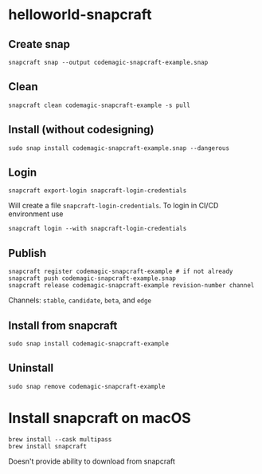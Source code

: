 # helloworld-snapcraft

## Create snap

    snapcraft snap --output codemagic-snapcraft-example.snap

## Clean

    snapcraft clean codemagic-snapcraft-example -s pull

## Install (without codesigning)

    sudo snap install codemagic-snapcraft-example.snap --dangerous

## Login

    snapcraft export-login snapcraft-login-credentials

Will create a file `snapcraft-login-credentials`. To login in CI/CD environment use

    snapcraft login --with snapcraft-login-credentials

## Publish

    snapcraft register codemagic-snapcraft-example # if not already
    snapcraft push codemagic-snapcraft-example.snap
    snapcraft release codemagic-snapcraft-example revision-number channel
    
 
Channels: `stable`, `candidate`, `beta`, and `edge`

## Install from snapcraft

    sudo snap install codemagic-snapcraft-example

## Uninstall

    sudo snap remove codemagic-snapcraft-example

# Install snapcraft on macOS

    brew install --cask multipass
    brew install snapcraft

Doesn't provide ability to download from snapcraft
